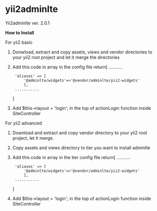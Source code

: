 # yii2adminlte

Yii2adminlte ver. 2.0.1

<b>How to Install</b>

For yii2 basic

1. Donwload, extract and copy assets, views and vendor directories to your yii2 root project and let it merge the directories
2. Add this code in array in the config file
	return[
	    ...........

		'aliases' => [
			'@adminlte/widgets'=>'@vendor/adminlte/yii2-widgets'
	    	],
	    ...........
	]
3. Add $this->layout = 'login'; in the top of actionLogin function inside SiteController 

For yii2 advanced
1. Download and extract and copy vendor directory to your yii2 root project, let it merge. 
2. Copy assets and views directory to tier you want to install adminlte
3. Add this code in array in the tier config file
	return[
	    ...........

		'aliases' => [
			'@adminlte/widgets'=>'@vendor/adminlte/yii2-widgets'
	    	],
	    ...........
	]

4. Add $this->layout = 'login'; in the top of actionLogin function inside SiteController 
